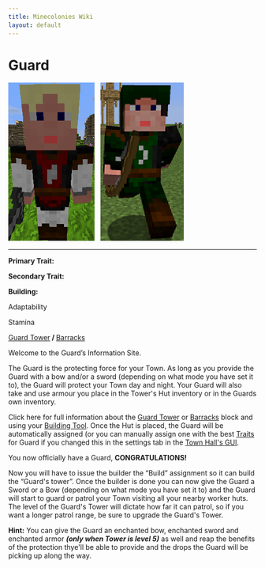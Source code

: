 ```yaml
---
title: Minecolonies Wiki
layout: default
---
```

# Guard

<div class="infobox box text-center">
<img src="../../assets/images/workers/guard_knight.png" alt="Guard Knight" />&nbsp;&nbsp;&nbsp;<img src="../../assets/images/workers/Guard_Ranger.png" alt="Guard Ranger" />
<hr />
  <div class="row section-text text-left">
    <div class="col">
      <p><strong>Primary Trait:</strong></p>
      <p><strong>Secondary Trait:</strong></p>
      <p><strong>Building:</strong></p>
    </div>
    <div class="col">
      <p class="traitp">Adaptability</p>
      <p class="traits">Stamina</p>
      <p><a href="../buildings/guardtower">Guard Tower</a><b> / </b><a href="../buildings/barracks">Barracks</a></p>
    </div>
  </div>
</div>

Welcome to the Guard’s Information Site.

The Guard is the protecting force for your Town. As long as you provide the Guard with a bow and/or a sword (depending on what mode you have set it to), the Guard will protect your Town day and night. Your Guard will also take and use armour you place in the Tower's Hut inventory or in the Guards own inventory.

Click here for full information about the [Guard Tower](../buildings/guardtower) or [Barracks](../buildings/barracks) block and using your [Building Tool](../items/buildingtool). Once the Hut is placed, the Guard will be automatically assigned (or you can manually assign one with the best [Traits](../systems/workerinfo) for Guard if you changed this in the settings tab in the [Town Hall's GUI](../../source/buildings/townhall).

You now officially have a Guard, **CONGRATULATIONS!**

Now you will have to issue the builder the “Build” assignment so it can build the “Guard's tower”. Once the builder is done you can now give the Guard a Sword or a Bow (depending on what mode you have set it to) and the Guard will start to guard or patrol your Town visiting all your nearby worker huts. The level of the Guard's Tower will dictate how far it can patrol, so if you want a longer patrol range, be sure to upgrade the Guard's Tower.

**Hint:** You can give the Guard an enchanted bow, enchanted sword and enchanted armor **_(only when Tower is level 5)_** as well and reap the benefits of the protection thye'll be able to provide and the drops the Guard will be picking up along the way.
